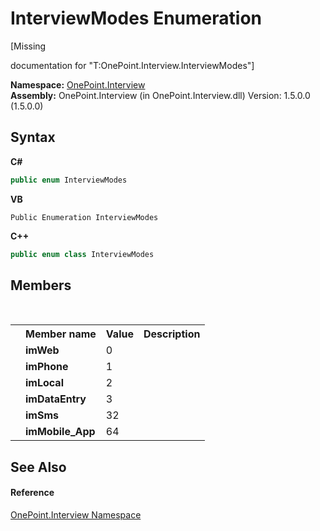 # InterviewModes Enumeration
 

\[Missing <summary> documentation for "T:OnePoint.Interview.InterviewModes"\]

**Namespace:**&nbsp;<a href="N_OnePoint_Interview">OnePoint.Interview</a><br />**Assembly:**&nbsp;OnePoint.Interview (in OnePoint.Interview.dll) Version: 1.5.0.0 (1.5.0.0)

## Syntax

**C#**<br />
``` C#
public enum InterviewModes
```

**VB**<br />
``` VB
Public Enumeration InterviewModes
```

**C++**<br />
``` C++
public enum class InterviewModes
```


## Members
&nbsp;<table><tr><th></th><th>Member name</th><th>Value</th><th>Description</th></tr><tr><td /><td target="F:OnePoint.Interview.InterviewModes.imWeb">**imWeb**</td><td>0</td><td /></tr><tr><td /><td target="F:OnePoint.Interview.InterviewModes.imPhone">**imPhone**</td><td>1</td><td /></tr><tr><td /><td target="F:OnePoint.Interview.InterviewModes.imLocal">**imLocal**</td><td>2</td><td /></tr><tr><td /><td target="F:OnePoint.Interview.InterviewModes.imDataEntry">**imDataEntry**</td><td>3</td><td /></tr><tr><td /><td target="F:OnePoint.Interview.InterviewModes.imSms">**imSms**</td><td>32</td><td /></tr><tr><td /><td target="F:OnePoint.Interview.InterviewModes.imMobile_App">**imMobile_App**</td><td>64</td><td /></tr></table>

## See Also


#### Reference
<a href="N_OnePoint_Interview">OnePoint.Interview Namespace</a><br />